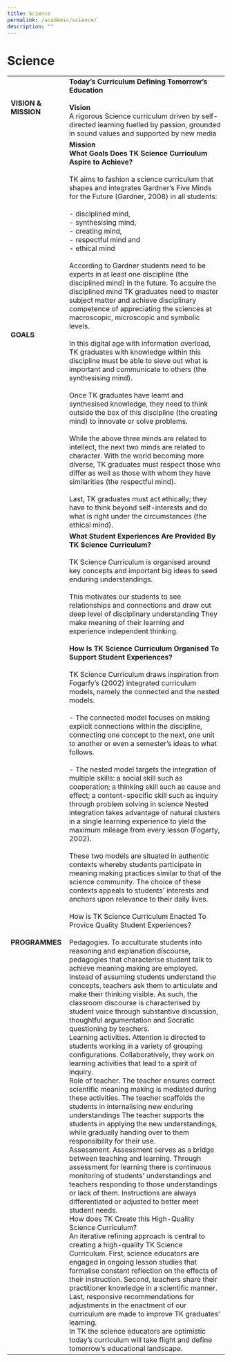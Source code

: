 ```yaml
---
title: Science
permalink: /academic/science/
description: ""
---
```

# Science
|                  |                        |
|------------------|---------------------|
| **VISION & MISSION** | **Today’s Curriculum Defining Tomorrow’s Education**<br><br>**Vision**<br>A rigorous Science curriculum driven by self-directed learning fuelled by passion, grounded in sound values and supported by new media                               |
| **GOALS**        | **Mission**<br>**What Goals Does TK Science Curriculum Aspire to Achieve?**<br><br>TK aims to fashion a science curriculum that shapes and integrates Gardner’s Five Minds for the Future (Gardner, 2008) in all students:<br><br>- disciplined mind,<br>- synthesising mind,<br>- creating mind,<br>- respectful mind and<br>- ethical mind<br><br>According to Gardner students need to be experts in at least one discipline (the disciplined mind) in the future. To acquire the disciplined mind TK graduates need to master subject matter and achieve disciplinary competence of appreciating the sciences at macroscopic, microscopic and symbolic levels.<br><br>In this digital age with information overload, TK graduates with knowledge within this discipline must be able to sieve out what is important and communicate to others (the synthesising mind).<br><br>Once TK graduates have leamt and synthesised knowledge, they need to think outside the box of this discipline (the creating mind) to innovate or solve problems.<br><br>While the above three minds are related to intellect, the next two minds are related to character. With the world becoming more diverse, TK graduates must respect those who differ as well as those with whom they have similarities (the respectful mind).<br><br>Last, TK graduates must act ethically; they have to think beyond self-interests and do what is right under the circumstances (the ethical mind).                                                      |
| **PROGRAMMES**       | **What Student Experiences Are Provided By TK Science Curriculum?**<br><br>TK Science Curriculum is organised around key concepts and important big ideas to seed enduring understandings.<br><br>This motivates our students to see relationships and connections and draw out deep level of disciplinary understanding  They make meaning of their learning and experience independent thinking.<br><br>**How Is TK Science Curriculum Organised To Support Student Experiences?**<br><br>TK Science Curriculum draws inspiration from Fogarfy’s (2002) integrated curriculum models, namely the connected and the nested models.<br><br>- The connected model focuses on making explicit connections within the discipline, connecting one concept to the next, one unit to another or even a semester’s ideas to what follows.<br><br>- The nested model targets the integration of multiple skills: a social skill such as cooperation; a thinking skill such as cause and effect; a content-specific skill such as inquiry through problem solving in science  Nested integration takes advantage of natural clusters in a single learning experience to yield the maximum mileage from every lesson (Fogarty, 2002).<br><br>These two models are situated in authentic contexts whereby students participate in meaning making practices similar to that of the science community. The choice of these contexts appeals to students’ interests and anchors upon relevance to their daily lives.<br><br>How is TK Science Curriculum Enacted To Provice Quality Student Experiences?<br><br>Pedagogies. To acculturate students into reasoning and explanation discourse, pedagogies that characterise student talk to achieve meaning making are employed. Instead of assuming students understand the concepts, teachers ask them to articulate and make their thinking visible. As such, the classroom discourse is characterised by student voice through substantive discussion, thoughtful argumentation and Socratic questioning by teachers.<br>Learning activities. Attention is directed to students working in a variety of grouping configurations. Collaboratively, they work on learning activities that lead to a spirit of inquiry.<br>Role of teacher. The teacher ensures correct scientific meaning making is mediated during these activities. The teacher scaffolds the students in internalising new enduring understandings  The teacher supports the students in applying the new understandings, while gradually handing over to them responsibility for their use.<br>Assessment. Assessment serves as a bridge between teaching and learning. Through assessment for learning there is continuous monitoring of students’ understandings and teachers responding to those understandings or lack of them. Instructions are always differentiated or adjusted to better meet student needs.<br>How does TK Create this High-Quality Science Curriculum?<br>An iterative refining approach is central to creating a high-quality TK Science Curriculum. First, science educators are engaged in ongoing lesson studies that formalise constant reflection on the effects of their instruction. Second, teachers share their practitioner knowledge in a scientific manner. Last, responsive recommendations for adjustments in the enactment of our curriculum are made to improve TK graduates’<br>leaming.<br>In TK the science educators are optimistic today’s curriculum will take flight and define tomorrow’s educational landscape. |